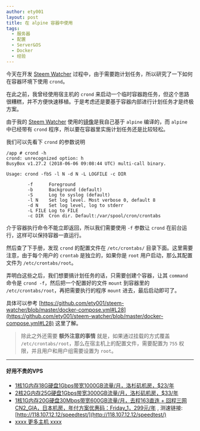 ```yaml
---
author: ety001
layout: post
title: 在 alpine 容器中使用
tags:
  - 服务器
  - 配置
  - Server&OS
  - Docker
  - 经验
---
```


今天在开发 [Steem Watcher](/2020/05/08/steem-watcher.html) 过程中，由于需要跑计划任务，所以研究了一下如何在容器环境下使用 `crond`。

在此之前，我曾经使用宿主机的 `crond` 来启动一个临时容器跑任务，但这个思路很糟糕，并不方便快速移植。于是考虑还是要基于容器内部进行计划任务才是终极方案。

由于我的 [Steem Watcher](https://github.com/ety001/steem-watcher) 使用的[镜像](https://hub.docker.com/r/ety001/steem-python)是我自己基于 `alpine` 编译的，而 `alpine` 中已经带有 `crond` 程序，所以要在容器里实施计划任务还是比较轻松。

我们可以先看下 `crond` 的参数说明

```
/app # crond -h
crond: unrecognized option: h
BusyBox v1.27.2 (2018-06-06 09:08:44 UTC) multi-call binary.

Usage: crond -fbS -l N -d N -L LOGFILE -c DIR

        -f      Foreground
        -b      Background (default)
        -S      Log to syslog (default)
        -l N    Set log level. Most verbose 0, default 8
        -d N    Set log level, log to stderr
        -L FILE Log to FILE
        -c DIR  Cron dir. Default:/var/spool/cron/crontabs
```

介于容器执行命令不能立即返回，所以我们需要使用 `-f` 参数让 `crond` 在前台运行，这样可以保持容器一直运行。

然后查了下手册，发现 `crond` 的配置文件在 `/etc/crontabs/` 目录下面。这里需要注意，由于每个用户的 `crontab` 是独立的，如果你是 `root` 用户启动，那么其配置文件为 `/etc/crontabs/root`。

弄明白这些之后，我们想要搞计划任务的话，只需要创建个容器，让其 `command` 命令是 `crond -f`，然后把一个配置好的文件 `mount` 到容器里的 `/etc/crontabs/root`，再把需要执行的程序 `mount` 进去，最后启动即可了。

具体可以参考 [https://github.com/ety001/steem-watcher/blob/master/docker-compose.yml#L28](https://github.com/ety001/steem-watcher/blob/master/docker-compose.yml#L28) 这里了解。

> 除此之外还需要 **额外注意的事情** 就是，如果通过挂载的方式覆盖 `/etc/crontabs/root`，那么在宿主机上的配置文件，需要配置为 `755` 权限，并且用户和用户组需要设置为 `root`。


---
#### 好用不贵的VPS
* [1核1G内存18G硬盘1Gbps带宽1000GB流量/月，洛杉矶机房，$23/年](https://my.racknerd.com/aff.php?aff=856&pid=207)
* [2核2G内存25G硬盘1Gbps带宽3000GB流量/月，洛杉矶机房，$33/年](https://my.racknerd.com/aff.php?aff=856&pid=208)
* [1核1G内存20G硬盘30Mbps带宽600GB流量/月，去程163直连 + 回程三网CN2_GIA，日本机房，年付方案优惠码：Friday_1，299元/年](https://kvm.yunserver.com/aff.php?aff=140&pid=79) , 测速链接: [http://118.107.12.12/speedtest/](http://118.107.12.12/speedtest/)
* [xxxx 更多主机 xxxx](https://1hour.win/)
